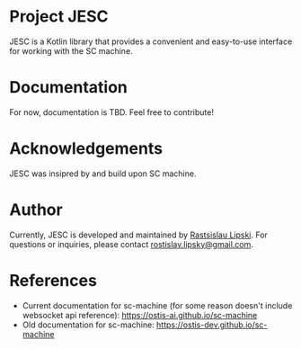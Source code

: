 # Project JESC

JESC is a Kotlin library that provides a convenient and easy-to-use
interface for working with the SC machine.

# Documentation

For now, documentation is TBD. Feel free to contribute!

# Acknowledgements

JESC was insipred by and build upon SC machine.

# Author

Currently, JESC is developed and maintained by [Rastsislau Lipski](https://github.com/rastsislaux).
For questions or inquiries, please contact [rostislav.lipsky@gmail.com](mailto:rostislav.lipsky@gmail.com).

# References

- Current documentation for sc-machine (for some reason doesn't include websocket api reference): https://ostis-ai.github.io/sc-machine
- Old documentation for sc-machine: https://ostis-dev.github.io/sc-machine